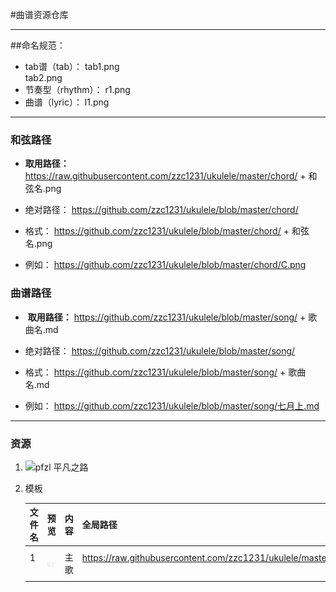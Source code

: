#曲谱资源仓库
***

##命名规范：
* tab谱（tab）：
    tab1.png  
    tab2.png
* 节奏型（rhythm）：
    r1.png
* 曲谱（lyric）： 
    l1.png 

***

### 和弦路径
* **取用路径：**
 https://raw.githubusercontent.com/zzc1231/ukulele/master/chord/ +  和弦名.png
 
* 绝对路径：
 https://github.com/zzc1231/ukulele/blob/master/chord/  
 
* 格式：
 https://github.com/zzc1231/ukulele/blob/master/chord/  +  和弦名.png
 
* 例如： 
 https://github.com/zzc1231/ukulele/blob/master/chord/C.png
 
 
### 曲谱路径

*  **取用路径：** 
 https://github.com/zzc1231/ukulele/blob/master/song/ +  歌曲名.md

* 绝对路径：
 https://github.com/zzc1231/ukulele/blob/master/song/  
 
* 格式：
 https://github.com/zzc1231/ukulele/blob/master/song/  +  歌曲名.md
 
* 例如： 
 https://github.com/zzc1231/ukulele/blob/master/song/七月上.md

 
 ***

### 资源
1. ![ pfzl 平凡之路](https://github.com/zzc1231/ukulele/blob/master/Res/pfzl/README.md#平凡之路)

  



1. 模板

   |文件名 |预览|内容|全局路径|
   |----|----|----|----|
   | 1     |   ![image](Res/pfzl/1.png)     |       主歌 |    https://raw.githubusercontent.com/zzc1231/ukulele/master/Res/pfzl/1.png      |

